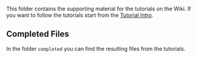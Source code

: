 
This folder contains the supporting material for the tutorials on the Wiki. If you want to follow the tutorials start from the [Tutorial Intro](https://github.com/wavesoft/cernvm-webapi/wiki/Tutorial-Intro).

## Completed Files

In the folder `completed` you can find the resulting files from the tutorials.
